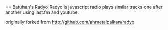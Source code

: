 == Batuhan's Radyo
Radyo is javascript radio plays similar tracks one after another using last.fm and youtube.

originally forked from http://github.com/ahmetalpalkan/radyo